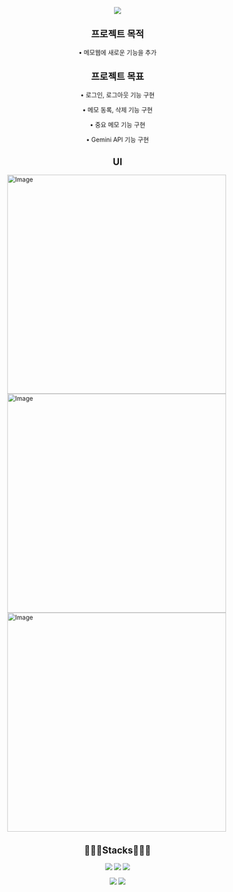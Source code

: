 <p align="center">
<img src="https://capsule-render.vercel.app/api?type=venom&height=100&text=Memo%20Web&fontSize=70&color=0:8871e5,100:b678c4&stroke=b678c4">
</p>

<h2 align="center">프로젝트 목적</h2>
<p align="center" > • 메모웹에 새로운 기능을 추가</p>

<h2 align="center">프로젝트 목표</h2>
<p align="center" > • 로그인, 로그아웃 기능 구현</p>
<p align="center" > • 메모 동록, 삭제 기능 구현</p>
<p align="center" > • 중요 메모 기능 구현</p>
<p align="center" > • Gemini API 기능 구현</p>

<h2 align="center">UI</h2>
<img width="500" height="500" alt="Image" src="https://github.com/user-attachments/assets/15490249-4fb2-49f8-949b-6bdb045c3d7a" />
<img width="500" height="500" alt="Image" src="https://github.com/user-attachments/assets/ae4eda79-b345-48e5-867b-a83c3c597803" />
<img width="500" height="500" alt="Image" src="https://github.com/user-attachments/assets/9b9e6d6d-4195-4636-aa95-1afa844ac9a0" />

<h2 align="center"> 🧑🏻‍💻Stacks🧑🏻‍💻 </h2>
<p align="center" display=" inline">
<img src = "https://img.shields.io/badge/HTML5-E34F26?style=for-the-badge&logo=html5&logoColor=white">
<img src = "https://img.shields.io/badge/CSS3-1572B6?style=for-the-badge&logo=css3&logoColor=white">
<img src = "https://img.shields.io/badge/JavaScript-F7DF1E?style=for-the-badge&logo=JavaScript&logoColor=white">
</p>
<p align="center" display=" inline">
<img src = "https://img.shields.io/badge/spring-43853D?style=for-the-badge&logo=node.js&logoColor=white">
<img src = "https://img.shields.io/badge/MySQL-005C84?style=for-the-badge&logo=mysql&logoColor=white">
</p>

